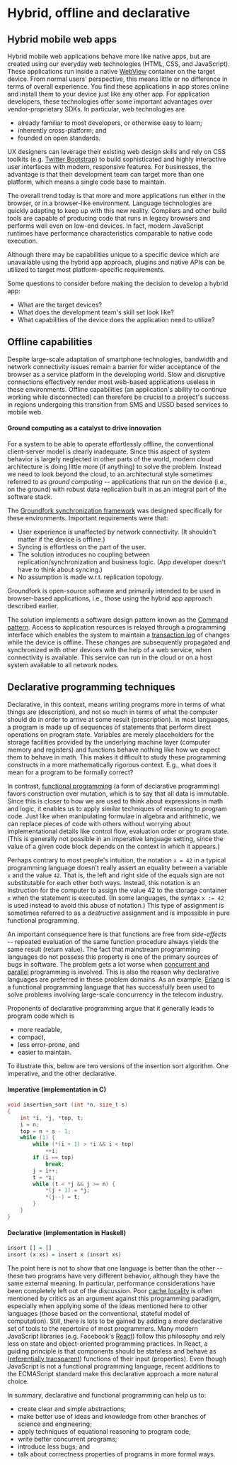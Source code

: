# Hybrid, offline and declarative

## Hybrid mobile web apps

Hybrid mobile web applications behave more like native apps, but are created using our everyday web technologies (HTML, CSS, and JavaScript). These applications run inside a native [WebView](http://developer.android.com/reference/android/webkit/WebView.html) container on the target device. From normal users' perspective, this means little or no difference in terms of overall experience. You find these applications in app stores online and install them to your device just like any other app. For application developers, these technologies offer some important advantages over vendor-proprietary SDKs. In particular, web technologies are

* already familiar to most developers, or otherwise easy to learn;
* inherently cross-platform; and
* founded on open standards.

UX designers can leverage their existing web design skills and rely on CSS toolkits (e.g. [Twitter Bootstrap](http://getbootstrap.com/)) to build sophisticated and highly interactive user interfaces with modern, responsive features. For businesses, the advantage is that their development team can target more than one platform, which means a single code base to maintain.

The overall trend today is that more and more applications run either in the browser, or in a browser-like environment. Language technologies are quickly adapting to keep up with this new reality. Compilers and other build tools are capable of producing code that runs in legacy browsers and performs well even on low-end devices. In fact, modern JavaScript runtimes have performance characteristics comparable to native code execution.

Although there may be capabilities unique to a specific device which are unavailable using the hybrid app approach, plugins and native APIs can be utilized to target most platform-specific requirements.

Some questions to consider before making the decision to develop a hybrid app:

* What are the target devices?
* What does the development team's skill set look like?
* What capabilities of the device does the application need to utilize?

## Offline capabilities

Despite large-scale adaptation of smartphone technologies, bandwidth and network connectivity issues remain a barrier for wider acceptance of the browser as a service platform in the developing world. Slow and disruptive connections effectively render most web-based applications useless in these environments. Offline capabilities (an application's ability to continue working while disconnected) can therefore be crucial to a project's success in regions undergoing this transition from SMS and USSD based services to mobile web.

#### Ground computing as a catalyst to drive innovation

For a system to be able to operate effortlessly offline, the conventional client-server model is clearly inadequate. Since this aspect of system behavior is largely neglected in other parts of the world, modern cloud architecture is doing little more (if anything) to solve the problem. Instead we need to look beyond the cloud, to an architectural style sometimes referred to as *ground computing* -- applications that run on the device (i.e., on the ground) with robust data replication built in as an integral part of the software stack. 

The [Groundfork synchronization framework](https://github.com/johanneshilden/groundfork-js) was designed specifically for these environments. Important requirements were that:

* User experience is unaffected by network connectivity. (It shouldn't matter if the device is offline.)
* Syncing is effortless on the part of the user.
* The solution introduces no coupling between replication/synchronization and business logic. (App developer doesn't have to think about syncing.)
* No assumption is made w.r.t. replication topology.

Groundfork is open-source software and primarily intended to be used in browser-based applications, i.e., those using the hybrid app approach described earlier.

The solution implements a software design pattern known as the [Command pattern](https://en.wikipedia.org/wiki/Command_pattern). Access to application resources is relayed through a programming interface which enables the system to maintain a [transaction log](https://en.wikipedia.org/wiki/Transaction_log) of changes while the device is offline. These changes are subsequently propagated and synchronized with other devices with the help of a web service, when connectivity is available. This service can run in the cloud or on a host system available to all network nodes. 

## Declarative programming techniques

Declarative, in this context, means writing programs more in terms of what things are (description), and not so much in terms of what the computer should do in order to arrive at some result (prescription). In most languages, a program is made up of sequences of statements that perform direct operations on program state. Variables are merely placeholders for the storage facilities provided by the underlying machine layer (computer memory and registers) and functions behave nothing like how we expect them to behave in math. This makes it difficult to study these programming constructs in a more mathematically rigorous context. E.g., what does it mean for a program to be formally correct?

In contrast, [functional programming](https://en.wikipedia.org/wiki/Functional_programming) (a form of declarative programming) favors construction over mutation, which is to say that all data is immutable. Since this is closer to how we are used to think about expressions in math and logic, it enables us to apply similar techniques of reasoning to program code. Just like when manipulating formulae in algebra and arithmetic, we can replace pieces of code with others without worrying about implementational details like control flow, evaluation order or program state. (This is generally not possible in an imperative language setting, since the value of a given code block depends on the context in which it appears.) 

Perhaps contrary to most people's intuition, the notation `x = 42` in a typical programming language doesn't really assert an equality between a variable `x` and the value `42`. That is, the left and right side of the equals sign are not substitutable for each other both ways. Instead, this notation is an instruction for the computer to assign the value 42 to the storage container `x` when the statement is executed. (In some languages, the syntax `x := 42` is used instead to avoid this abuse of notation.) This type of assignment is sometimes referred to as a *destructive* assignment and is impossible in pure functional programming. 

An important consequence here is that functions are free from *side-effects* -- repeated evaluation of the same function procedure always yields the same result (return value). The fact that mainstream programming languages do not possess this property is one of the primary sources of bugs in software. The problem gets a lot worse when [concurrent and parallel](https://en.wikipedia.org/wiki/Concurrency_(computer_science)) programming is involved. This is also the reason why declarative languages are preferred in these problem domains. As an example, [Erlang](http://www.erlang.org/) is a functional programming language that has successfully been used to solve problems involving large-scale concurrency in the telecom industry.

Proponents of declarative programming argue that it generally leads to program code which is

* more readable, 
* compact,
* less error-prone, and 
* easier to maintain.

To illustrate this, below are two versions of the insertion sort algorithm. One imperative, and the other declarative.

#### Imperative (implementation in C)

```c
void insertion_sort (int *n, size_t s)
{
    int *i, *j, *top, t;
    i = n;
    top = n + s - 1;
    while (1) {
        while (*(i + 1) > *i && i < top)
            ++i;
        if (i == top)
            break;
        j = i++;
        t = *i;
        while (t < *j && j >= n) {
            *(j + 1) = *j;
            *(j--) = t;
        }
    }
}
```

#### Declarative (implementation in Haskell)

```haskell
insort [] = []
insort (x:xs) = insert x (insort xs)
```

The point here is not to show that one language is better than the other -- these two programs have very different behavior, although they have the same external meaning. In particular, performance considerations have been completely left out of the discussion. Poor [cache locality](https://en.wikipedia.org/wiki/Locality_of_reference) is often mentioned by critics as an argument against this programming paradigm, especially when applying some of the ideas mentioned here to other languages (those based on the conventional, stateful model of computation). Still, there is lots to be gained by adding a more declarative set of tools to the repertoire of most programmers. Many modern JavaScript libraries (e.g. Facebook's [React](https://facebook.github.io/react/)) follow this philosophy and rely less on state and object-oriented programming practices. In React, a guiding principle is that components should be stateless and behave as ([referentially transparent](https://wiki.haskell.org/Referential_transparency)) functions of their input (properties). Even though JavaScript is not a functional programming language, recent additions to the ECMAScript standard make this declarative approach a more natural choice.

In summary, declarative and functional programming can help us to:

* create clear and simple abstractions;
* make better use of ideas and knowledge from other branches of science and engineering;
* apply techniques of equational reasoning to program code; 
* write better concurrent programs; 
* introduce less bugs; and
* talk about correctness properties of programs in more formal ways.




